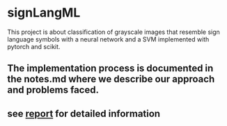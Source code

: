 # signLangML

This project is about classification of grayscale images that resemble sign language symbols with a neural network and a SVM implemented with pytorch and scikit.

## The implementation process is documented in the notes.md where we describe our approach and problems faced.
## see [report](./report.pdf) for detailed information
